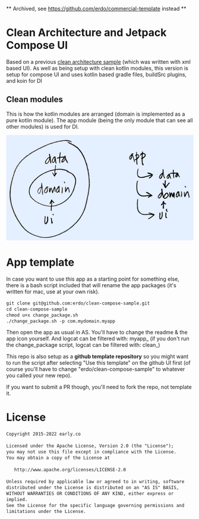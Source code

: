 
** Archived, see 
https://github.com/erdo/commercial-template instead **

# Clean Architecture and Jetpack Compose UI

Based on a previous [clean architecture sample](https://github.com/erdo/clean-modules-sample) (which was written with xml based UI). As well as being setup with clean kotlin modules, this version is setup for compose UI and uses kotlin based gradle files, buildSrc plugins, and koin for DI

## Clean modules

This is how the kotlin modules are arranged (domain is implemented as a pure kotlin module). The app module (being the only module that can see all other modules) is used for DI.

![module structure](architecture.png)

# App template
In case you want to use this app as a starting point for something else, there is a bash script included that will rename the app packages (it's written for mac, use at your own risk).

```
git clone git@github.com:erdo/clean-compose-sample.git
cd clean-compose-sample
chmod u+x change_package.sh
./change_package.sh -p com.mydomain.myapp
```
Then open the app as usual in AS. You'll have to change the readme & the app icon yourself. And logcat can be filtered with: myapp_ (if you don't run the change_package script, logcat can be filtered with: clean_)

This repo is also setup as a **github template repository** so you might want to run the script after selecting "Use this template" on the github UI first (of course you'll have to change "erdo/clean-compose-sample" to whatever you called your new repo).

If you want to submit a PR though, you'll need to fork the repo, not template it.

# License

    Copyright 2015-2022 early.co

    Licensed under the Apache License, Version 2.0 (the "License");
    you may not use this file except in compliance with the License.
    You may obtain a copy of the License at

       http://www.apache.org/licenses/LICENSE-2.0

    Unless required by applicable law or agreed to in writing, software
    distributed under the License is distributed on an "AS IS" BASIS,
    WITHOUT WARRANTIES OR CONDITIONS OF ANY KIND, either express or implied.
    See the License for the specific language governing permissions and
    limitations under the License.
